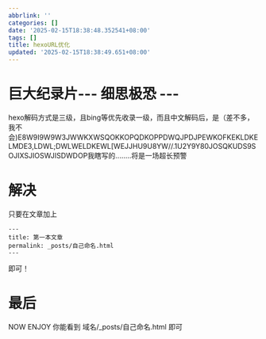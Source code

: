 ```yaml
---
abbrlink: ''
categories: []
date: '2025-02-15T18:38:48.352541+08:00'
tags: []
title: hexoURL优化
updated: '2025-02-15T18:38:49.651+08:00'
---
```

# 巨大纪录片---    细思极恐    ---

hexo解码方式是三级，且bing等优先收录一级，而且中文解码后，是（差不多，我不会)E8W9I9W9W3JWWKXWSQOKKOPQDKOPPDWQJPDJPEWKOFKEKLDKELMDE3,LDWL;DWLWELDKEWL[WEJJHU9U8YW//.1U2Y9Y80JOSQKUDS9SOJIXSJIOSWJISDWDOP我瞎写的........将是一场超长预警

# 解决

只要在文章加上

```
---
title: 第一本文章
permalink: _posts/自己命名.html
---
```

即可！

# 最后

NOW ENJOY 你能看到 域名/_posts/自己命名.html 即可

